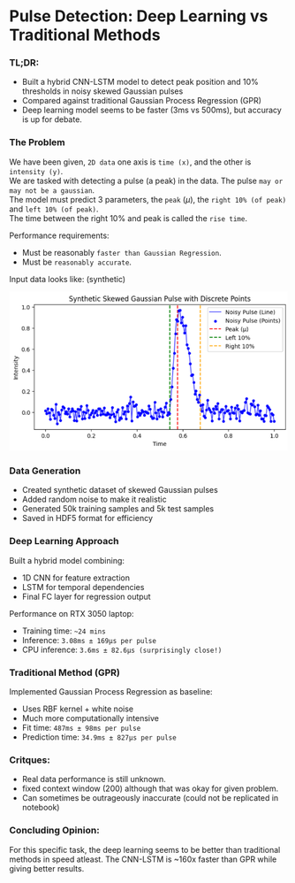 # Pulse Detection: Deep Learning vs Traditional Methods

### TL;DR:
- Built a hybrid CNN-LSTM model to detect peak position and 10% thresholds in noisy skewed Gaussian pulses
- Compared against traditional Gaussian Process Regression (GPR)
- Deep learning model seems to be faster (3ms vs 500ms), but accuracy is up for debate.

### The Problem
We have been given, `2D data` one axis is `time (x)`, and the other is `intensity (y)`.  
We are tasked with detecting a pulse (a peak) in the data. The pulse `may or may not be a gaussian`.  
The model must predict 3 parameters, the `peak` ($` \mu `$), the `right 10% (of peak)` and `left 10% (of peak)`.  
The time between the right 10% and peak is called the `rise time`.

Performance requirements:
- Must be reasonably `faster than Gaussian Regression`.
- Must be `reasonably accurate`.

Input data looks like: (synthetic)

![Sample](images/pulse_prediction_sample.png)

### Data Generation
- Created synthetic dataset of skewed Gaussian pulses
- Added random noise to make it realistic
- Generated 50k training samples and 5k test samples
- Saved in HDF5 format for efficiency

### Deep Learning Approach
Built a hybrid model combining:
- 1D CNN for feature extraction
- LSTM for temporal dependencies
- Final FC layer for regression output

Performance on RTX 3050 laptop:
- Training time: `~24 mins`
- Inference: `3.08ms ± 169μs per pulse`
- CPU inference: `3.6ms ± 82.6μs (surprisingly close!)`


### Traditional Method (GPR)
Implemented Gaussian Process Regression as baseline:
- Uses RBF kernel + white noise
- Much more computationally intensive
- Fit time: `487ms ± 98ms per pulse`
- Prediction time: `34.9ms ± 827μs per pulse`

### Critques:
- Real data performance is still unknown.
- fixed context window (200) although that was okay for given problem.
- Can sometimes be outrageously inaccurate (could not be replicated in notebook)

### Concluding Opinion:
For this specific task, the deep learning seems to be better than traditional methods in speed atleast. The CNN-LSTM is ~160x faster than GPR while giving better results.

